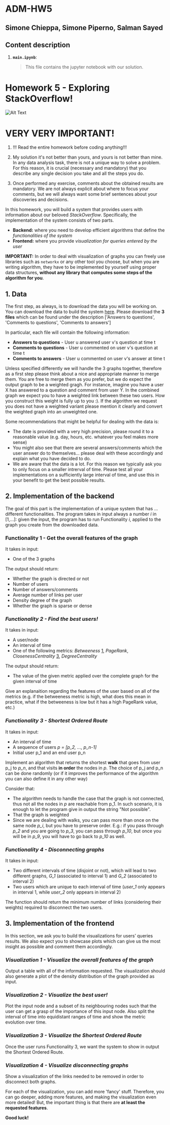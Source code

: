 # ADM-HW5
## Simone Chieppa, Simone Piperno, Salman Sayed
## Content description
1. __`main.ipynb`__: 
	> This file contains the jupyter notebook with our solution.

# Homework 5 - Exploring StackOverflow!

![Alt Text](https://www.linuxadictos.com/wp-content/uploads/stack-overflow-1024x244.jpg.webp)

# VERY VERY IMPORTANT!

1. !!! Read the entire homework before coding anything!!!

2. My solution it's not better than yours, and yours is not better than mine. In any data analysis task, there is not a unique way to solve a problem. For this reason, it is crucial (necessary and mandatory) that you describe any single decision you take and all the steps you do.

3. Once performed any exercise, comments about the obtained results are mandatory. We are not always explicit about where to focus your comments, but we will always want some brief sentences about your discoveries and decisions.


In this homework, you will build a system that provides users with information about our beloved *StackOverflow*. Specifically, the implementation of the system consists of two parts. 

* __Backend:__ where you need to develop efficient algorithms that define the *functionalities of the system*
* __Frontend:__ where you provide *visualization for queries entered by the user*

__IMPORTANT:__ In order to deal with visualization of graphs you can freely use libraries such as `networkx` or any other tool you choose, but when you are writing algorithm, they have to be implemented by yourself using proper data structures, __without any library that computes some steps of the algorithm for you__.


## 1. Data

The first step, as always, is to download the data you will be working on. You can download the data to build the system [here](https://snap.stanford.edu/data/sx-stackoverflow.html). Please download the **3 files** which can be found under the description ['Answers to questions', 'Comments to questions', 'Comments to answers']
  
  In particular, each file will contain the following information:
  * __Answers to questions__ - User u answered user v's question at time t
  * __Comments to questions__ - User u commented on user v's question at time t
  * __Comments to answers__  - User u commented on user v's answer at time t

Unless specified differently we will handle the 3 graphs together, therefore as a first step please think about a nice and appropriate manner to merge them. You are free to merge them as you prefer, but we do expect the output graph to be a weighted gragh. For instance, imagine you have a user X has answered to a question and comment from user Y. In the combined graph we expect you to have a weighted link between these two users. How you construct this weight is fully up to you :). If the algorithm we request you does not have a weighted variant please mention it clearly and convert the weighted graph into an unweighted one.

Some recommendations that might be helpful for dealing with the data is:

 - The date is provided with a very high precision, please round it to a reasonable value (e.g. day, hours, etc. whatever you feel makes more sense)
 - You might also see that there are several answers/comments which the user answer do to themselves... please deal with these accordingly and explain what you have decided to do. 
 - We are aware that the data is a lot. For this reason we typically ask you to only focus on a smaller intrerval of time. Please test all your implementations on a sufficiently large interval of time, and use this in your benefit to get the best possible results. 

## 2. Implementation of the backend

The goal of this part is the implementation of a unique system that has ... different functionalities. The program takes in input always a number _i_ in [1,...]: given the input, the program has to run Functionality _i_,  applied to the graph you create from the downloaded data. 

 ### Functionality 1 - Get the overall features of the graph

 It takes in input:
 
 - One of the 3 graphs
    
 The output should return:

 - Whether the graph is directed or not
 - Number of users
 - Number of answers/comments
 - Average number of links per user
 - Density degree of the graph
 - Whether the graph is sparse or dense

 ### <i> Functionality 2 - Find the best users! </i>

 It takes in input:
 
 - A user/node
 - An interval of time
 - One of the following metrics: _Betweeness_ [1](https://www.tandfonline.com/doi/abs/10.1080/0022250X.2001.9990249), _PageRank_, _ClosenessCentrality_ [3](https://networkx.org/documentation/stable/reference/algorithms/generated/networkx.algorithms.centrality.closeness_centrality.html#networkx.algorithms.centrality.closeness_centrality), _DegreeCentrality_

 The output should return:

 - The value of the given metric applied over the complete graph for the given interval of time

Give an explanaition regarding the features of the user based on all of the metrics (e.g. if the betweeness metric is high, what does this mean in practice, what if the betweeness is low but it has a high PageRank value, etc.)

 ### <i> Functionality 3  - Shortest Ordered Route </i>
 
  It takes in input:
 
 - An interval of time
 - A sequence of users _p = [p\_2, ..., p\_n-1]_
 - Initial user p_1 and an end user p_n

Implement an algorithm that returns the shortest __walk__ that goes from user p\_j to _p\_n_, and that visits **in order** the nodes in _p_. The choice of p\_j and p\_n can be done randomly (or if it improves the performance of the algorithm you can also define it in any other way) 

Consider that:
- The algorithm needs to handle the case that the graph is not connected, thus not all the nodes in _p_ are reachable from p_1. In such scenario, it is enough to let the program give in output the string "Not possible".
- That the graph is weighted
- Since we are dealing with walks, you can pass more than once on the same node _p\_i_, but you have to preserve order. E.g.: if you pass through _p\_2_ and you are going to _p\_3_, you can pass through _p\_10_, but once you will be in _p\_9_, you will have to go back to _p\_10_ as well.

 ### <i> Functionality 4 - Disconnecting graphs </i>
   
   It takes in input:
 
 - Two different intervals of time (disjoint or not), which will lead to two different graphs, _G\_1_ (associated to interval 1) and _G\_2_ (associated to interval 2) 
 - Two users which are unique to each interval of time (_user\_1_ only appears in interval 1, while _user\_2_ only appears in interval 2)
 
 The function should return the minimum number of links (considering their weights) required to disconnect the two users.

## 3. Implementation of the frontend

In this section, we ask you to build the visualizations for users’ queries results. We also expect you to showcase plots which can give us the most insight as possible and comment them accordingly.

 ### <i> Visualization 1 - Visualize the overall features of the graph </i>
 
 Output a table with all of the information requested. The visualization should also generate a plot of the density distribution of the graph provided as input. 

 ### <i> Visualization 2  - Visualize the best user! </i>
 
 Plot the input node and a subset of its neighbouring nodes such that the user can get a grasp of the importance of this input node. Also split the interval of time into equidistant ranges of time and show the metric evolution over time.

 ### <i> Visualization 3 - Visualize the Shortest Ordered Route </i>

 Once the user runs Functionality 3, we want the system to show in output the Shortest Ordered Route.

 ### <i> Visualization 4 - Visualize disconnecting graphs </i>
 
Show a visualization of the links needed to be removed in order to disconnect both graphs.

For each of the visualization, you can add more 'fancy' stuff. Therefore, you can go deeper, adding more features, and making the visualization even more detailed! But, the important thing is that there are **at least the requested features**.

**Good luck!** 

